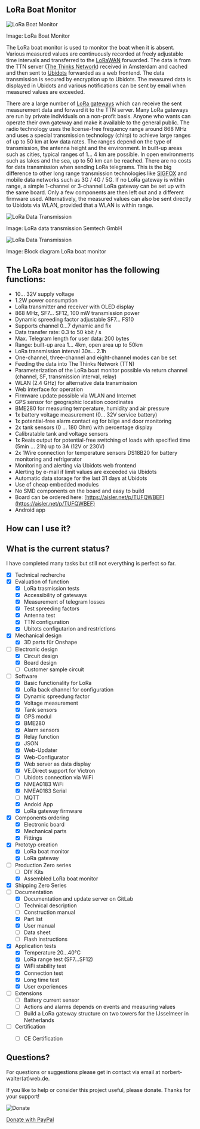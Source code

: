 ## LoRa Boat Monitor

![LoRa Boat Monitor](project/pictures/LoRa_Bootsmonitor.png)

Image: LoRa Boat Monitor

The LoRa boat monitor is used to monitor the boat when it is absent. Various measured values are continuously recorded at freely adjustable time intervals and transferred to the [LoRaWAN](https://www.lora-wan.de/) forwarded. The data is from the TTN server ([The Thinks Network](https://thethingsnetwork.org/)) received in Amsterdam and cached and then sent to [Ubidots](https://ubidots.com/) forwarded as a web frontend. The data transmission is secured by encryption up to Ubidots. The measured data is displayed in Ubidots and various notifications can be sent by email when measured values are exceeded.

There are a large number of [LoRa gateways](https://thethingsnetwork.org/map) which can receive the sent measurement data and forward it to the TTN server. Many LoRa gateways are run by private individuals on a non-profit basis. Anyone who wants can operate their own gateway and make it available to the general public. The radio technology uses the license-free frequency range around 868 MHz and uses a special transmission technology (chirp) to achieve large ranges of up to 50 km at low data rates. The ranges depend on the type of transmission, the antenna height and the environment. In built-up areas such as cities, typical ranges of 1… 4 km are possible. In open environments such as lakes and the sea, up to 50 km can be reached. There are no costs for data transmission when sending LoRa telegrams. This is the big difference to other long range transmission technologies like [SIGFOX](https://www.sigfox.com/) and mobile data networks such as 3G / 4G / 5G. If no LoRa gateway is within range, a simple 1-channel or 3-channel LoRa gateway can be set up with the same board. Only a few components are then left out and a different firmware used. Alternatively, the measured values can also be sent directly to Ubidots via WLAN, provided that a WLAN is within range.


![LoRa Data Transmission](project/pictures/LoRaWAN_Technology.jpg)

Image: LoRa data transmission Semtech GmbH

![LoRa Data Transmission](project/pictures/LoRa_Blockschaltbild.png)

Image: Block diagram LoRa boat monitor

## The LoRa boat monitor has the following functions:

* 10… 32V supply voltage
* 1.2W power consumption
* LoRa transmitter and receiver with OLED display
* 868 MHz, SF7… SF12, 100 mW transmission power
* Dynamic spreeding factor adjustable SF7… FS10
* Supports channel 0...7 dynamic and fix
* Data transfer rate: 0.3 to 50 kbit / s
* Max. Telegram length for user data: 200 bytes
* Range: built-up area 1… 4km, open area up to 50km
* LoRa transmission interval 30s… 2.1h
* One-channel, three-channel and eight-channel modes can be set
* Feeding the data into The Thinks Network (TTN)
* Parameterization of the LoRa boat monitor possible via return channel (channel, SF, transmission interval, relay)
* WLAN (2.4 GHz) for alternative data transmission
* Web interface for operation
* Firmware update possible via WLAN and Internet
* GPS sensor for geographic location coordinates
* BME280 for measuring temperature, humidity and air pressure
* 1x battery voltage measurement (0… 32V service battery)
* 1x potential-free alarm contact eg for bilge and door monitoring
* 2x tank sensors (0 ... 180 Ohm) with percentage display
* Calibratable tank and voltage sensors
* 1x Reais output for potential-free switching of loads with specified time (5min ... 21h) up to 3A (12V or 230V)
* 2x 1Wire connection for temperature sensors DS18B20 for battery monitoring and refrigerator
* Monitoring and alerting via Ubidots web frontend
* Alerting by e-mail if limit values are exceeded via Ubidots
* Automatic data storage for the last 31 days at Ubidots
* Use of cheap embedded modules
* No SMD components on the board and easy to build
* Board can be ordered here:  [https://aisler.net/p/TUFQWBEF](https://aisler.net/p/TUFQWBEF)
* Android app

## How can I use it?


## What is the current status?

I have completed many tasks but still not everything is perfect so far.

- [x] Technical recherche
- [x] Evaluation of function
    - [x] LoRa trasmission tests
    - [x] Accessibility of gateways
    - [x] Measurement of telegram losses 
    - [x] Test spreeding factors
    - [x] Antenna test
    - [x] TTN configuration
    - [x] Ubitots configutarion and restrictions
- [x] Mechanical design
    - [x] 3D parts für Onshape
- [ ] Electronic design
    - [x] Circuit design
    - [x] Board design
    - [ ] Customer sample circuit
- [ ] Software
    - [x] Basic functionality for LoRa
    - [x] LoRa back channel for configuration
    - [x] Dynamic spreedung factor
    - [x] Voltage measurement
    - [x] Tank sensors
    - [x] GPS modul
    - [x] BME280
    - [x] Alarm sensors
    - [x] Relay function
    - [x] JSON
    - [x] Web-Updater
    - [x] Web-Configurator
    - [x] Web server as data display
    - [x] VE.Direct support for Victron
    - [ ] Ubidots connection via WiFi
    - [x] NMEA0183 WiFi
    - [x] NMEA0183 Serial
    - [ ] MQTT
    - [x] Andoid App
    - [x] LoRa gateway firmware
- [x] Components ordering
    - [x] Electronic board
    - [x] Mechanical parts
    - [x] Fittings
- [x] Prototyp creation
    - [x] LoRa boat monitor
    - [x] LoRa gateway
- [ ] Production Zero series
    - [ ] DIY Kits
    - [x] Assembled LoRa boat monitor
- [x] Shipping Zero Series
- [ ] Documentation
    - [x] Documentation and update server on GitLab
    - [ ] Technical description
    - [ ] Construction manual
    - [x] Part list
    - [x] User manual
    - [ ] Data sheet
    - [ ] Flash instructions
- [x] Application tests
    - [x] Temperature 20...40°C
    - [x] LoRa range test (SF7...SF12)
    - [x] WiFi stability test
    - [x] Connection test
    - [x] Long time test
    - [x] User experiences
- [ ] Extensions
    - [ ] Battery current sensor
    - [ ] Actions and alarms depends on events and measuring values
    - [ ] Build a LoRa gateway structure on two towers for the IJsselmeer in Netherlands 
- [ ] Certification
    - [ ] CE Certification


## Questions?

For questions or suggestions please get in contact via email at norbert-walter(at)web.de.

If you like to help or consider this project useful, please donate. Thanks for your support!

![Donate](project/pictures/Donate.gif)

[Donate with PayPal](https://www.paypal.com/cgi-bin/webscr?cmd=_s-xclick&hosted_button_id=5QZJZBM252F2L)
